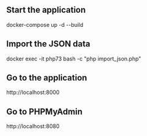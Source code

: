 ## Start the application
docker-compose up -d --build

## Import the JSON data
docker exec -it php73 bash -c "php import_json.php"

## Go to the application
http://localhost:8000

## Go to PHPMyAdmin
http://localhost:8080